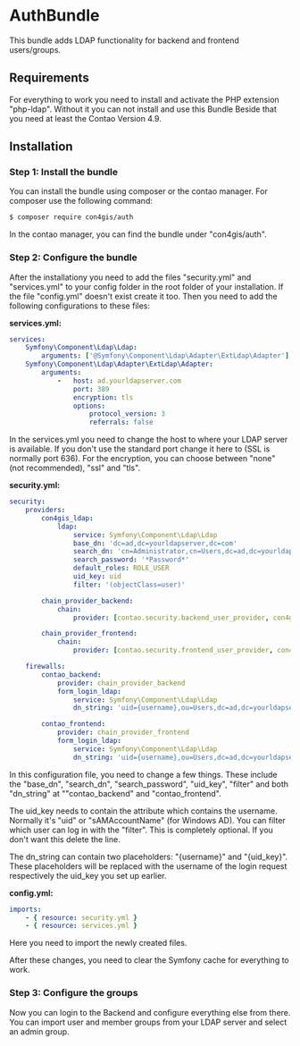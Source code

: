 # AuthBundle

This bundle adds LDAP functionality for backend and frontend users/groups.

## Requirements

For everything to work you need to install and activate the PHP extension "php-ldap". Without it you can not install and use this Bundle Beside that you need at least the Contao Version 4.9.

## Installation

### Step 1: Install the bundle

You can install the bundle using composer or the contao manager. For composer use the following command:

```bash
$ composer require con4gis/auth
```

In the contao manager, you can find the bundle under "con4gis/auth".

### Step 2: Configure the bundle

After the installationy you need to add the files "security.yml" and "services.yml" to your config folder in the root folder of your installation. If the file "config.yml" doesn't exist create it too. Then you need to add the following configurations to these files:

**services.yml:**
```yml
services:
    Symfony\Component\Ldap\Ldap:
        arguments: ['@Symfony\Component\Ldap\Adapter\ExtLdap\Adapter']
    Symfony\Component\Ldap\Adapter\ExtLdap\Adapter:
        arguments:
            -   host: ad.yourldapserver.com
                port: 389
                encryption: tls
                options:
                    protocol_version: 3
                    referrals: false
```

In the services.yml you need to change the host to where your LDAP server is available. If you don't use the standard port change it here to (SSL is normally port 636). For the encryption, you can choose between "none" (not recommended), "ssl" and "tls".

**security.yml:**
```yml
security:
    providers:
        con4gis_ldap:
            ldap:
                service: Symfony\Component\Ldap\Ldap
                base_dn: 'dc=ad,dc=yourldapserver,dc=com'
                search_dn: 'cn=Administrator,cn=Users,dc=ad,dc=yourldapserver,dc=com'
                search_password: '*Password*'
                default_roles: ROLE_USER
                uid_key: uid
                filter: '(objectClass=user)'

        chain_provider_backend:
            chain:
                provider: [contao.security.backend_user_provider, con4gis_ldap]

        chain_provider_frontend:
            chain:
                provider: [contao.security.frontend_user_provider, con4gis_ldap]        

    firewalls:  
        contao_backend:
            provider: chain_provider_backend
            form_login_ldap:
                service: Symfony\Component\Ldap\Ldap
                dn_string: 'uid={username},ou=Users,dc=ad,dc=yourldapserver,dc=com'

        contao_frontend:
            provider: chain_provider_frontend     
            form_login_ldap:
                service: Symfony\Component\Ldap\Ldap
                dn_string: 'uid={username},ou=Users,dc=ad,dc=yourldapserver,dc=com'
```

In this configuration file, you need to change a few things. These include the "base_dn", "search_dn", "search_password", "uid_key", "filter" and both "dn_string" at ""contao_backend" and "contao_frontend".

The uid_key needs to contain the attribute which contains the username. Normally it's "uid" or "sAMAccountName" (for Windows AD). You can filter which user can log in with the "filter". This is completely optional. If you don't want this delete the line.

The dn_string can contain two placeholders: "{username}" and "{uid_key}". These placeholders will be replaced with the username of the login request respectively the uid_key you set up earlier.

**config.yml:**
```yml
imports:
    - { resource: security.yml }
    - { resource: services.yml }
```

Here you need to import the newly created files.

After these changes, you need to clear the Symfony cache for everything to work.

### Step 3: Configure the groups

Now you can login to the Backend and configure everything else from there. You can import user and member groups from your LDAP server and select an admin group.